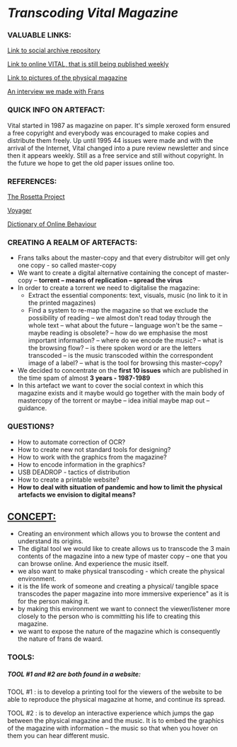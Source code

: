 >>>>>>> 
# ***Transcoding Vital Magazine***

### 					VALUABLE LINKS:

[Link to social archive repository](https://search.iisg.amsterdam/Record/1331802)

[Link to online VITAL, that is still being published weekly](http://www.vitalweekly.net)

[Link to pictures of the physical magazine](https://www.notion.so/VITAL-ISSUES-b97881dc1241496485d10541d3aacde2)

[An interview we made with Frans](https://www.notion.so/interview-transcribe-6b2df57bd7154ccfa9b2070784b82857)

### 					QUICK INFO ON ARTEFACT:

Vital started in 1987 as magazine on paper. It's simple xeroxed form ensured a free copyright and everybody was encouraged to make copies and distribute them freely. Up until 1995 44 issues were made and with the arrival of the Internet, Vital changed into a pure review newsletter and since then it appears weekly. Still as a free service and still without copyright. In the future we hope to get the old paper issues online too.

### 		 			REFERENCES: 

[The Rosetta Project ](https://rosettaproject.org/about/)

[Voyager](https://voyager.jpl.nasa.gov)

[Dictionary of Online Behaviour](http://www.dictionaryofonlinebehavior.com)

### CREATING A REALM OF ARTEFACTS:

- Frans talks about the master-copy and that every distrubitor will get only one copy - so called master-copy
- We want to create a digital alternative containing the concept of master-copy – **torrent – means of replication – spread the virus**
- In order to create a torrent we need to digitalise the magazine:
  - Extract the essential components: text, visuals, music (no link to it in the printed magazines)
  - Find a system to re-map the magazine so that we exclude the possibility of reading – we almost don't read today through the whole text – what about the future – language won't be the same – maybe reading is obsolete? –  how do we emphasise the most important information? – where do we encode the music? – what is the browsing flow? – is there spoken word or are the letters transcoded – is the music transcoded within the correspondent image of a label? – what is the tool for browsing this master–copy?
- We decided to concentrate on the **first 10 issues** which are published in the time spam of almost **3 years - 1987-1989**
- In this artefact we want to cover the social context in which this magazine exists and it maybe would go together with the main body of mastercopy of the torrent or maybe – idea initial maybe map out – guidance.

### QUESTIONS? 

- How to automate correction of OCR?
- How to create new not standard tools for designing?
- How to work with the graphics from the magazine?
- How to encode information in the graphics?
- USB DEADROP - tactics of distribution
- How to create a printable website?
- **How to deal with situation of pandemic and how to limit the physical artefacts we envision to digital means?**

## <u>CONCEPT:</u>

- Creating an environment which allows you to browse the content and understand its origins.
- The digital tool we would like to create allows us to transcode the 3 main contents of the magazine into a new type of master copy – one that you can browse online. And experience the music itself.
- we also want to make physical transcoding - which create the physical environment.
- it is the life work of someone and creating a physical/ tangible space transcodes the paper magazine into more  immersive experience" as it is for the person making it.
- by making this environment we want to connect the viewer/listener more closely to the person who is committing his life to creating this magazine.
- we want to expose the nature of the magazine which is consequently the nature of frans de waard.

### TOOLS:

##### TOOL #1 and #2 are both found in a website: 

TOOL #1 : is to develop a printing tool for the viewers of the website to be able to reproduce the physical magazine at home, and continue its spread. 

TOOL #2 : is to develop an interactive experience which jumps the gap between the physical magazine and the music. It is to embed the graphics of the magazine with information – the music so that when you hover on them you can hear different music. 



